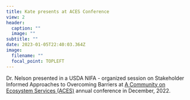 ```yaml
---
title: Kate presents at ACES Conference
view: 2
header:
  caption: ""
  image: ""
subtitle: ""
date: 2023-01-05T22:40:03.364Z
image:
  filename: ""
  focal_point: TOPLEFT
---
```

Dr. Nelson presented in a USDA NIFA - organized session on Stakeholder Informed Approaches to Overcoming Barriers at [A Community on Ecosystem Services (ACES)](https://conference.ifas.ufl.edu/aces/index.php) annual conference in December, 2022.